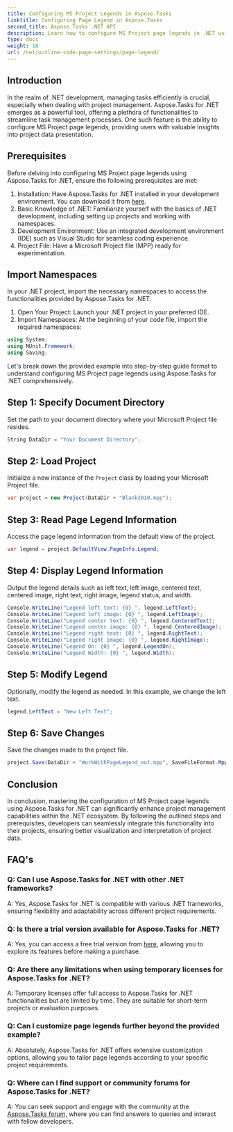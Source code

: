 ```yaml
---
title: Configuring MS Project Legends in Aspose.Tasks
linktitle: Configuring Page Legend in Aspose.Tasks
second_title: Aspose.Tasks .NET API
description: Learn how to configure MS Project page legends in .NET using Aspose.Tasks for efficient project management. Step-by-step guide provided.
type: docs
weight: 18
url: /net/outline-code-page-settings/page-legend/
---
```

## Introduction
In the realm of .NET development, managing tasks efficiently is crucial, especially when dealing with project management. Aspose.Tasks for .NET emerges as a powerful tool, offering a plethora of functionalities to streamline task management processes. One such feature is the ability to configure MS Project page legends, providing users with valuable insights into project data presentation.
## Prerequisites
Before delving into configuring MS Project page legends using Aspose.Tasks for .NET, ensure the following prerequisites are met:
1. Installation: Have Aspose.Tasks for .NET installed in your development environment. You can download it from [here](https://releases.aspose.com/tasks/net/).
2. Basic Knowledge of .NET: Familiarize yourself with the basics of .NET development, including setting up projects and working with namespaces.
3. Development Environment: Use an integrated development environment (IDE) such as Visual Studio for seamless coding experience.
4. Project File: Have a Microsoft Project file (MPP) ready for experimentation.

## Import Namespaces
In your .NET project, import the necessary namespaces to access the functionalities provided by Aspose.Tasks for .NET.
1. Open Your Project: Launch your .NET project in your preferred IDE.
2. Import Namespaces: At the beginning of your code file, import the required namespaces:
```csharp
using System;
using NUnit.Framework;
using Saving;
```
Let's break down the provided example into step-by-step guide format to understand configuring MS Project page legends using Aspose.Tasks for .NET comprehensively.

## Step 1: Specify Document Directory
Set the path to your document directory where your Microsoft Project file resides.

```csharp
String DataDir = "Your Document Directory";
```
## Step 2: Load Project
Initialize a new instance of the `Project` class by loading your Microsoft Project file.

```csharp
var project = new Project(DataDir + "Blank2010.mpp");
```
## Step 3: Read Page Legend Information
Access the page legend information from the default view of the project.

```csharp
var legend = project.DefaultView.PageInfo.Legend;
```
## Step 4: Display Legend Information
Output the legend details such as left text, left image, centered text, centered image, right text, right image, legend status, and width.

```csharp
Console.WriteLine("Legend left text: {0} ", legend.LeftText);
Console.WriteLine("Legend left image: {0} ", legend.LeftImage);
Console.WriteLine("Legend center text: {0} ", legend.CenteredText);
Console.WriteLine("Legend center image: {0} ", legend.CenteredImage);
Console.WriteLine("Legend right text: {0} ", legend.RightText);
Console.WriteLine("Legend right image: {0} ", legend.RightImage);
Console.WriteLine("Legend On: {0} ", legend.LegendOn);
Console.WriteLine("Legend Width: {0} ", legend.Width);
```
## Step 5: Modify Legend
Optionally, modify the legend as needed. In this example, we change the left text.

```csharp
legend.LeftText = "New Left Text";
```
## Step 6: Save Changes
Save the changes made to the project file.

```csharp
project.Save(DataDir + "WorkWithPageLegend_out.mpp", SaveFileFormat.Mpp);
```

## Conclusion
In conclusion, mastering the configuration of MS Project page legends using Aspose.Tasks for .NET can significantly enhance project management capabilities within the .NET ecosystem. By following the outlined steps and prerequisites, developers can seamlessly integrate this functionality into their projects, ensuring better visualization and interpretation of project data.
## FAQ's
### Q: Can I use Aspose.Tasks for .NET with other .NET frameworks?
A: Yes, Aspose.Tasks for .NET is compatible with various .NET frameworks, ensuring flexibility and adaptability across different project requirements.
### Q: Is there a trial version available for Aspose.Tasks for .NET?
A: Yes, you can access a free trial version from [here](https://releases.aspose.com/), allowing you to explore its features before making a purchase.
### Q: Are there any limitations when using temporary licenses for Aspose.Tasks for .NET?
A: Temporary licenses offer full access to Aspose.Tasks for .NET functionalities but are limited by time. They are suitable for short-term projects or evaluation purposes.
### Q: Can I customize page legends further beyond the provided example?
A: Absolutely, Aspose.Tasks for .NET offers extensive customization options, allowing you to tailor page legends according to your specific project requirements.
### Q: Where can I find support or community forums for Aspose.Tasks for .NET?
A: You can seek support and engage with the community at the [Aspose.Tasks forum](https://forum.aspose.com/c/tasks/15), where you can find answers to queries and interact with fellow developers.
